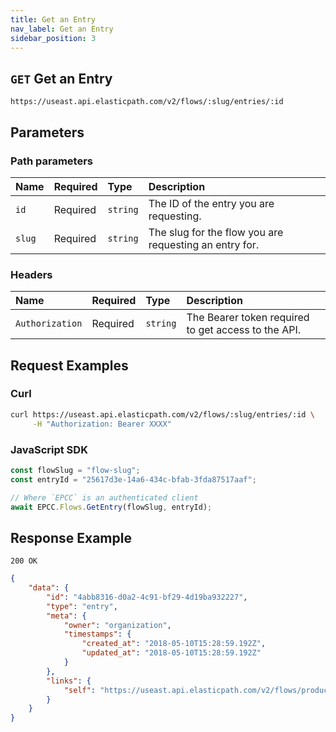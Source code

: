 ```yaml
---
title: Get an Entry
nav_label: Get an Entry
sidebar_position: 3
---
```


## `GET` Get an Entry

```http
https://useast.api.elasticpath.com/v2/flows/:slug/entries/:id
```

## Parameters

### Path parameters

| Name   | Required | Type     | Description                                   |
|:-------|:---------|:---------|:----------------------------------------------|
| `id`   | Required | `string` | The ID of the entry you are requesting.       |
| `slug` | Required | `string` | The slug for the flow you are requesting an entry for. |

### Headers

| Name            | Required | Type     | Description                          |
|:----------------|:---------|:---------|:-------------------------------------|
| `Authorization` | Required | `string` | The Bearer token required to get access to the API. |

## Request Examples

### Curl

```bash
curl https://useast.api.elasticpath.com/v2/flows/:slug/entries/:id \
     -H "Authorization: Bearer XXXX"
```

### JavaScript SDK

```javascript
const flowSlug = "flow-slug";
const entryId = "25617d3e-14a6-434c-bfab-3fda87517aaf";

// Where `EPCC` is an authenticated client
await EPCC.Flows.GetEntry(flowSlug, entryId);
```

## Response Example

`200 OK`

```json
{
    "data": {
        "id": "4abb8316-d0a2-4c91-bf29-4d19ba932227",
        "type": "entry",
        "meta": {
            "owner": "organization",
            "timestamps": {
                "created_at": "2018-05-10T15:28:59.192Z",
                "updated_at": "2018-05-10T15:28:59.192Z"
            }
        },
        "links": {
            "self": "https://useast.api.elasticpath.com/v2/flows/products/entries/4abb8316-d0a2-4c91-bf29-4d19ba932227"
        }
    }
}
```
